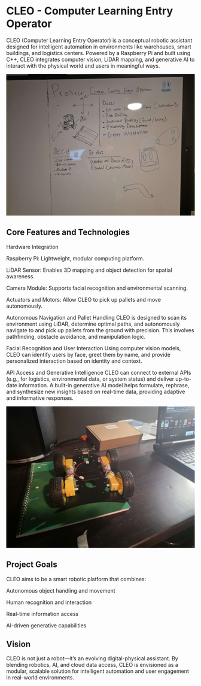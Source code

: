 # CLEO - Computer Learning Entry Operator

CLEO (Computer Learning Entry Operator) is a conceptual robotic assistant designed for intelligent automation in environments like warehouses, smart buildings, and logistics centers. Powered by a Raspberry Pi and built using C++, CLEO integrates computer vision, LiDAR mapping, and generative AI to interact with the physical world and users in meaningful ways.

![screenshot](./pictures/design1.png)

## Core Features and Technologies
Hardware Integration

Raspberry Pi: Lightweight, modular computing platform.

LiDAR Sensor: Enables 3D mapping and object detection for spatial awareness.

Camera Module: Supports facial recognition and environmental scanning.

Actuators and Motors: Allow CLEO to pick up pallets and move autonomously.

Autonomous Navigation and Pallet Handling
CLEO is designed to scan its environment using LiDAR, determine optimal paths, and autonomously navigate to and pick up pallets from the ground with precision. This involves pathfinding, obstacle avoidance, and manipulation logic.

Facial Recognition and User Interaction
Using computer vision models, CLEO can identify users by face, greet them by name, and provide personalized interaction based on identity and context.

API Access and Generative Intelligence
CLEO can connect to external APIs (e.g., for logistics, environmental data, or system status) and deliver up-to-date information. A built-in generative AI model helps formulate, rephrase, and synthesize new insights based on real-time data, providing adaptive and informative responses.

![screenshot](./pictures/design2.png)

## Project Goals
CLEO aims to be a smart robotic platform that combines:

Autonomous object handling and movement

Human recognition and interaction

Real-time information access

AI-driven generative capabilities

## Vision
CLEO is not just a robot—it’s an evolving digital-physical assistant. By blending robotics, AI, and cloud data access, CLEO is envisioned as a modular, scalable solution for intelligent automation and user engagement in real-world environments.


